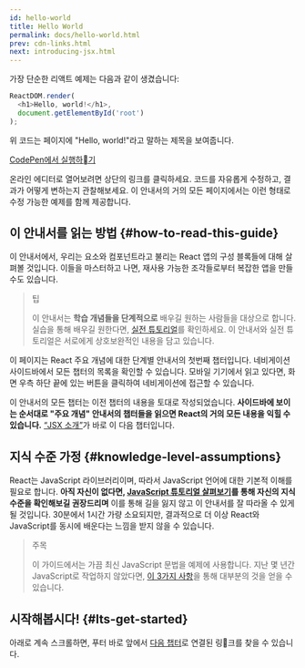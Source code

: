 ```yaml
---
id: hello-world
title: Hello World
permalink: docs/hello-world.html
prev: cdn-links.html
next: introducing-jsx.html
---
```


가장 단순한 리액트 예제는 다음과 같이 생겼습니다:

```js
ReactDOM.render(
  <h1>Hello, world!</h1>,
  document.getElementById('root')
);
```

위 코드는 페이지에 "Hello, world!"라고 말하는 제목을 보여줍니다.

[CodePen에서 실행하기](codepen://hello-world)

온라인 에디터로 열어보려면 상단의 링크를 클릭하세요. 코드를 자유롭게 수정하고, 결과가 어떻게 변하는지 관찰해보세요. 이 안내서의 거의 모든 페이지에서는 이런 형태로 수정 가능한 예제를 함께 제공합니다.


## 이 안내서를 읽는 방법 {#how-to-read-this-guide}

이 안내서에서, 우리는 요소와 컴포넌트라고 불리는 React 앱의 구성 블록들에 대해 살펴볼 것입니다. 이들을 마스터하고 나면, 재사용 가능한 조각들로부터 복잡한 앱을 만들 수도 있습니다.

>팁
>
>이 안내서는 **학습 개념들을 단계적으로** 배우길 원하는 사람들을 대상으로 합니다. 실습을 통해 배우길 원한다면, [실전 튜토리얼](/tutorial/tutorial.html)를 확인하세요. 이 안내서와 실전 튜토리얼은 서로에게 상호보완적인 내용을 담고 있습니다.

이 페이지는 React 주요 개념에 대한 단계별 안내서의 첫번째 챕터입니다. 네비게이션 사이드바에서 모든 챕터의 목록을 확인할 수 있습니다. 모바일 기기에서 읽고 있다면, 화면 우측 하단 끝에 있는 버튼을 클릭하여 네비게이션에 접근할 수 있습니다.

이 안내서의 모든 챕터는 이전 챕터의 내용을 토대로 작성되었습니다. **사이드바에 보이는 순서대로 "주요 개념" 안내서의 챕터들을 읽으면 React의 거의 모든 내용을 익힐 수 있습니다.** [“JSX 소개”](/docs/introducing-jsx.html)가 바로 이 다음 챕터입니다.

## 지식 수준 가정 {#knowledge-level-assumptions}

React는 JavaScript 라이브러리이며, 따라서 JavaScript 언어에 대한 기본적 이해를 필요로 합니다. **아직 자신이 없다면, [JavaScript 튜토리얼 살펴보기](https://developer.mozilla.org/en-US/docs/Web/JavaScript/A_re-introduction_to_JavaScript)를 통해 자신의 지식 수준을 확인해보길 권장드리며** 이를 통해 길을 잃지 않고 이 안내서를 잘 따라올 수 있게 될 것입니다. 30분에서 1시간 가량 소요되지만, 결과적으로 더 이상 React와 JavaScript를 동시에 배운다는 느낌을 받지 않을 수 있습니다.

>주목
>
>이 가이드에서는 가끔 최신 JavaScript 문법을 예제에 사용합니다. 지난 몇 년간 JavaScript로 작업하지 않았다면, [이 3가지 사항](https://gist.github.com/gaearon/683e676101005de0add59e8bb345340c)을 통해 대부분의 것을 얻을 수 있습니다.


## 시작해봅시다! {#lts-get-started}

아래로 계속 스크롤하면, 푸터 바로 앞에서 [다음 챕터](/docs/introducing-jsx.html)로 연결된 링크를 찾을 수 있습니다.


